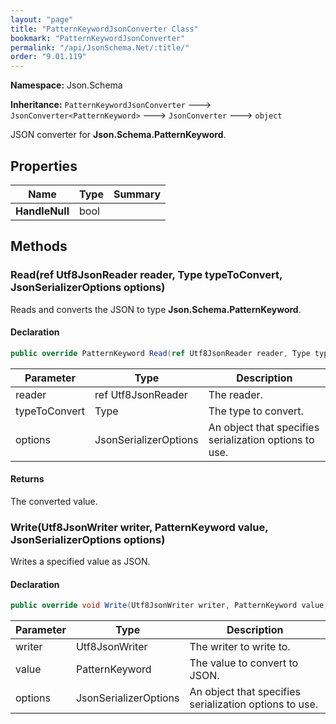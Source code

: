 ```yaml
---
layout: "page"
title: "PatternKeywordJsonConverter Class"
bookmark: "PatternKeywordJsonConverter"
permalink: "/api/JsonSchema.Net/:title/"
order: "9.01.119"
---
```

**Namespace:** Json.Schema

**Inheritance:**
`PatternKeywordJsonConverter`
 🡒 
`JsonConverter<PatternKeyword>`
 🡒 
`JsonConverter`
 🡒 
`object`

JSON converter for **Json.Schema.PatternKeyword**.

## Properties

| Name | Type | Summary |
|---|---|---|
| **HandleNull** | bool |  |

## Methods

### Read(ref Utf8JsonReader reader, Type typeToConvert, JsonSerializerOptions options)

Reads and converts the JSON to type **Json.Schema.PatternKeyword**.

#### Declaration

```c#
public override PatternKeyword Read(ref Utf8JsonReader reader, Type typeToConvert, JsonSerializerOptions options)
```

| Parameter | Type | Description |
|---|---|---|
| reader | ref Utf8JsonReader | The reader. |
| typeToConvert | Type | The type to convert. |
| options | JsonSerializerOptions | An object that specifies serialization options to use. |


#### Returns

The converted value.

### Write(Utf8JsonWriter writer, PatternKeyword value, JsonSerializerOptions options)

Writes a specified value as JSON.

#### Declaration

```c#
public override void Write(Utf8JsonWriter writer, PatternKeyword value, JsonSerializerOptions options)
```

| Parameter | Type | Description |
|---|---|---|
| writer | Utf8JsonWriter | The writer to write to. |
| value | PatternKeyword | The value to convert to JSON. |
| options | JsonSerializerOptions | An object that specifies serialization options to use. |


